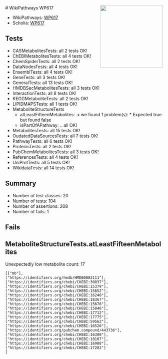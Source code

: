 <img style="float: right; width: 200px" src="https://upload.wikimedia.org/wikipedia/commons/thumb/8/83/Wplogo_with_text_500.png/640px-Wplogo_with_text_500.png" />
# WikiPathways WP617

* WikiPathways: [WP617](https://new.wikipathways.org/pathways/WP617)
* Scholia: [WP617](https://scholia.toolforge.org/wikipathways/WP617)
## Tests
* CASMetabolitesTests: all 2 tests OK!
* ChEBIMetabolitesTests: all 4 tests OK!
* ChemSpiderTests: all 2 tests OK!
* DataNodesTests: all 4 tests OK!
* EnsemblTests: all 4 tests OK!
* GeneTests: all 3 tests OK!
* GeneralTests: all 13 tests OK!
* HMDBSecMetabolitesTests: all 3 tests OK!
* InteractionTests: all 8 tests OK!
* KEGGMetaboliteTests: all 2 tests OK!
* LIPIDMAPSTests: all 1 tests OK!
* MetaboliteStructureTests
    * atLeastFifteenMetabolites: .x we found 1 problem(s):
            * Expected true but found false
    * isPartOfAPathway: .. all OK!
* MetabolitesTests: all 15 tests OK!
* OudatedDataSourcesTests: all 7 tests OK!
* PathwayTests: all 6 tests OK!
* ProteinsTests: all 2 tests OK!
* PubChemMetabolitesTests: all 3 tests OK!
* ReferencesTests: all 4 tests OK!
* UniProtTests: all 5 tests OK!
* WikidataTests: all 14 tests OK!


## Summary

* Number of test classes: 20
* Number of tests: 104
* Number of assertions: 208
* Number of fails: 1

## Fails

<a name="3b0f943f" />

## MetaboliteStructureTests.atLeastFifteenMetabolites

Unexpectedly low metabolite count: 17

```
[["mb"],
["https://identifiers.org/hmdb/HMDB0002111"],
["https://identifiers.org/chebi/CHEBI:30837"],
["https://identifiers.org/chebi/CHEBI:15379"],
["https://identifiers.org/chebi/CHEBI:15652"],
["https://identifiers.org/chebi/CHEBI:16240"],
["https://identifiers.org/chebi/CHEBI:18367"],
["https://identifiers.org/chebi/CHEBI:15676"],
["https://identifiers.org/chebi/CHEBI:15846"],
["https://identifiers.org/chebi/CHEBI:17712"],
["https://identifiers.org/chebi/CHEBI:17775"],
["https://identifiers.org/chebi/CHEBI:59562"],
["https://identifiers.org/chebi/CHEBI:16526"],
["https://identifiers.org/pubchem.compound/443736"],
["https://identifiers.org/chebi/CHEBI:16300"],
["https://identifiers.org/chebi/CHEBI:18107"],
["https://identifiers.org/chebi/CHEBI:16908"],
["https://identifiers.org/chebi/CHEBI:17202"]
]
```

